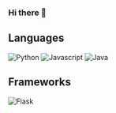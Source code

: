 ### Hi there 👋
## Languages
![Python](https://img.shields.io/badge/Python-purple.svg?&style=for-the-badge&logo=Python&logoColor=white)
![Javascript](https://img.shields.io/badge/Javascript-yellow.svg?&style=for-the-badge&logo=Javascript&logoColor=white)
![Java](https://img.shields.io/badge/Java-red.svg?&style=for-the-badge&logo=java&logoColor=white)

## Frameworks
![Flask](https://img.shields.io/badge/Flask-black.svg?&style=for-the-badge&logo=Flask&logoColor=white)
